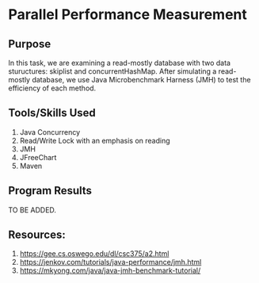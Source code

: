 # Parallel Performance Measurement
## Purpose
In this task, we are examining a read-mostly database with two data stuructures: skiplist and concurrentHashMap. After simulating a read-mostly database, we use Java Microbenchmark Harness (JMH) to test the efficiency of each method. 

## Tools/Skills Used
1. Java Concurrency 
2. Read/Write Lock with an emphasis on reading
3. JMH 
4. JFreeChart
5. Maven

## Program Results
TO BE ADDED.

## Resources:
1. https://gee.cs.oswego.edu/dl/csc375/a2.html
2. https://jenkov.com/tutorials/java-performance/jmh.html
3. https://mkyong.com/java/java-jmh-benchmark-tutorial/

